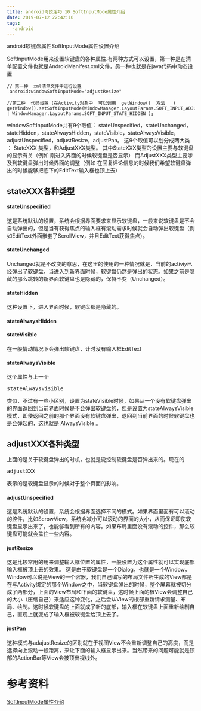 ```yaml
---
title: android奇技淫巧 10 SoftInputMode属性介绍
date: 2019-07-12 22:42:10
tags:
  -android
---
```


android软键盘属性SoftInputMode属性设置介绍
<!--more-->
SoftInputMode用来设置软键盘的各种属性.有两种方式可以设置，第一种是在清单配置文件也就是AndroidManifest.xml文件，另一种也就是在java代码中动态设置

```
// 第一种  xml清单文件中进行设置
 android:windowSoftInputMode="adjustResize"

//第二种  代码设置 (在Activity对象中  可以调用  getWindow()  方法   )
getWindow().setSoftInputMode(WindowManager.LayoutParams.SOFT_INPUT_ADJUST_RESIZE | WindowManager.LayoutParams.SOFT_INPUT_STATE_HIDDEN );
```
windowSoftInputMode共有9个取值：
stateUnspecified，stateUnchanged，stateHidden，stateAlwaysHidden，stateVisible，stateAlwaysVisible，adjustUnspecified，adjustResize，adjustPan。
这9个取值可以划分成两大类 ： StateXXX 类型，和AdjustXXX类型。
其中StateXXX类型的设置主要与软键盘的显示有关（例如 刚进入界面的时候软键盘是否显示）
而AdjustXXX类型主要涉及到软键盘弹出时候界面的调整（例如 在回复评论信息的时候我们希望软键盘弹出的时候能够把底下的EditText输入框也顶上去）

## stateXXX各种类型

#### stateUnspecified

这是系统默认的设置，系统会根据界面要求来显示软键盘，一般来说软键盘是不会自动弹出的，但是当有获得焦点的输入框有滚动需求时候就会自动弹出软键盘（例如EditText外面嵌套了ScrollView，并且EditText获得焦点）。

####  stateUnchanged

Unchanged就是不改变的意思，在这里的使用的一种情况就是，当前的activiy已经弹出了软键盘，当进入到新界面时候，软键盘仍然是弹出的状态。如果之前是隐藏的那么跳转的新界面软键盘也是隐藏的，保持不变（Unchanged）。

#### stateHidden

这种设置下，进入界面时候，软键盘都是隐藏的。

#### stateAlwaysHidden

#### stateVisible

在一般情动情况下会弹出软键盘，计时没有输入框EditText

#### stateAlwaysVisible

这个属性与上一个<pre>stateAlwaysVisible</pre>类似，不过有一些小区别，设置为stateVisible时候，如果从一个没有软键盘弹出的界面返回到当前界面时候是不会弹出软键盘的，但是设置为stateAlwaysVisible模式，即使返回之前的那个界面没有软键盘弹出，退回到当前界面的时候软键盘也是会弹起的，这也就是  AlwaysVisible 。

## adjustXXX各种类型

上面的是关于软键盘弹出的时机，也就是说控制软键盘是否弹出来的。现在的<pre>adjustXXX</pre>表示的是软键盘显示的时候对于整个页面的影响。

#### adjustUnspecified

这是系统默认的设置，系统会根据界面选择不同的模式。如果界面里面有可以滚动的控件，比如ScrowView，系统会减小可以滚动的界面的大小，从而保证即使软键盘显示出来了，也能够看到所有的内容。如果布局里面没有滚动的控件，那么软键盘可能就会盖住一些内容。

#### justResize

这是比较常用的用来调整输入框位置的属性，一般设置为这个属性就可以实现底部输入框被顶上去的效果。
这是由于软键盘是一个Dialog，也就是一个Window，Window可以说是View的一个容器，我们自己编写的布局文件所生成的View都是在与Activity绑定的那个Window之中，当软键盘弹出的时候，整个屏幕就被切分成了两部分，上面的View布局和下面的软键盘，这时候上面的根View会调整自己的大小（压缩自己）来适应这种变化，之后会从View的根部重新请求测量、布局、绘制。这时候软键盘的上面就成了新的底部，输入框在软键盘上面重新绘制自己，直观上就变成了输入框被软键盘给顶上去了。

#### justPan

这种模式与adajustResize的区别就在于视图View不会重新调整自己的高度，而是选择向上滚动一段距离，来让下面的输入框显示出来。当然带来的问题可能就是顶部的ActionBar等View会被顶出视线外。



# 参考资料

[SoftInputMode属性介绍](https://www.jianshu.com/p/3d5d5d60d336)
